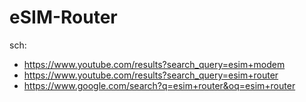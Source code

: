 # eSIM-Router
sch:
- https://www.youtube.com/results?search_query=esim+modem
- https://www.youtube.com/results?search_query=esim+router
- https://www.google.com/search?q=esim+router&oq=esim+router
